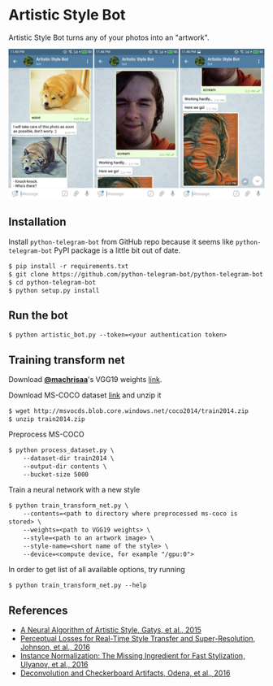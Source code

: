 # Artistic Style Bot

Artistic Style Bot turns any of your photos into an "artwork".

<p align="center">
    <img src="data/bot.png" alt="bot screenshot" >
</p>

## Installation

Install `python-telegram-bot` from GitHub repo because it seems like `python-telegram-bot` PyPI package is a little bit out of date.

```
$ pip install -r requirements.txt
$ git clone https://github.com/python-telegram-bot/python-telegram-bot
$ cd python-telegram-bot
$ python setup.py install
```

## Run the bot

```
$ python artistic_bot.py --token=<your authentication token>
```


## Training transform net

Download **[@machrisaa](https://github.com/machrisaa/tensorflow-vgg)**'s VGG19 weights [link](https://mega.nz/#!xZ8glS6J!MAnE91ND_WyfZ_8mvkuSa2YcA7q-1ehfSm-Q1fxOvvs).

Download MS-COCO dataset [link](http://msvocds.blob.core.windows.net/coco2014/train2014.zip) and unzip it

```
$ wget http://msvocds.blob.core.windows.net/coco2014/train2014.zip
$ unzip train2014.zip
```

Preprocess MS-COCO

```
$ python process_dataset.py \
    --dataset-dir train2014 \
    --output-dir contents \
    --bucket-size 5000
```

Train a neural network with a new style

```
$ python train_transform_net.py \
    --contents=<path to directory where preprocessed ms-coco is stored> \
    --weights=<path to VGG19 weights> \
    --style=<path to an artwork image> \
    --style-name=<short name of the style> \
    --device=<compute device, for example "/gpu:0">
```

In order to get list of all available options, try running

```
$ python train_transform_net.py --help
```

## References

- [A Neural Algorithm of Artistic Style, Gatys, et al., 2015](https://arxiv.org/abs/1508.06576)
- [Perceptual Losses for Real-Time Style Transfer and Super-Resolution, Johnson, et al., 2016](https://arxiv.org/abs/1603.08155)
- [Instance Normalization: The Missing Ingredient for Fast Stylization, Ulyanov, et al., 2016](https://arxiv.org/abs/1607.08022)
- [Deconvolution and Checkerboard Artifacts, Odena, et al., 2016](http://distill.pub/2016/deconv-checkerboard/)
